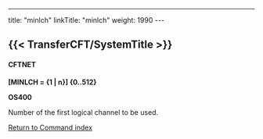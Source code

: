 ---
title: "minlch"
linkTitle: "minlch"
weight: 1990
---<span id="minlch"></span>

## {{< TransferCFT/SystemTitle  >}}

#### CFTNET

****[MINLCH = {1 &#124; n}] {0..512}****

****OS400****

Number of the first logical channel to be used.

[Return to Command index](../../)

